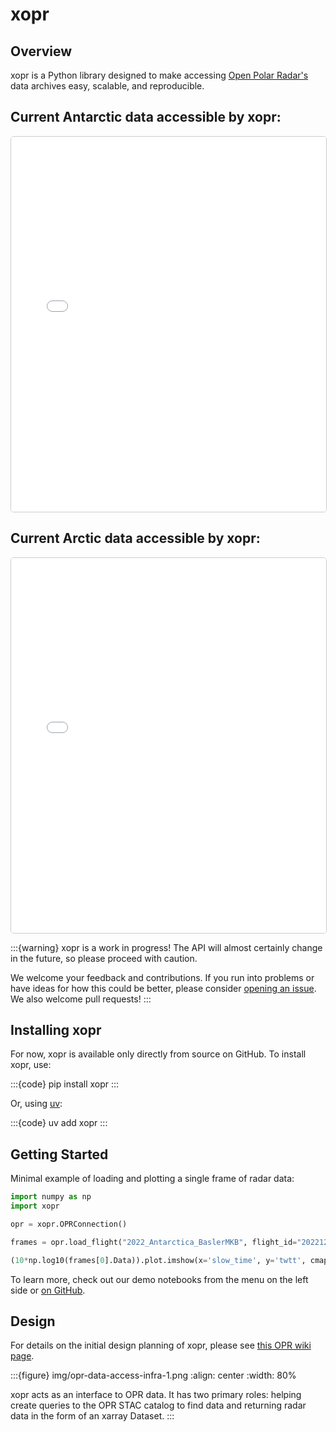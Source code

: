 # xopr

## Overview

xopr is a Python library designed to make accessing [Open Polar Radar's](https://ops.cresis.ku.edu/) data archives easy, scalable, and reproducible.

## Current Antarctic data accessible by xopr:  

<iframe 
    src="../_static/maps/polar.html" 
    width="100%" 
    height="600"
    frameborder="0"
    style="border: 1px solid #ccc; border-radius: 5px;"
    onload="this.contentWindow.CONFIG = {pole: 'south', parquetFiles: ['https://storage.googleapis.com/opr_stac/testing/2010_Antarctica_DC8.parquet',
                                                                       'https://storage.googleapis.com/opr_stac/testing/2011_Antarctica_DC8.parquet'], defaultZoom: 3}">
</iframe>

## Current Arctic data accessible by xopr:  

<iframe 
    src="../_static/maps/polar.html" 
    width="100%" 
    height="600"
    frameborder="0"
    style="border: 1px solid #ccc; border-radius: 5px;"
    onload="this.contentWindow.CONFIG = {pole: 'north', parquetFiles: ['https://storage.googleapis.com/opr_stac/testing/2011_Greenland_P3.parquet',
                                                                       'https://storage.googleapis.com/opr_stac/testing/2012_Greenland_P3.parquet'], defaultZoom: 3}">
</iframe>

:::{warning}
xopr is a work in progress! The API will almost certainly change in the future, so please proceed with caution.

We welcome your feedback and contributions. If you run into problems or have ideas for how this could be better, please consider [opening an issue](https://github.com/thomasteisberg/xopr/issues/new/choose). We also welcome pull requests!
:::

## Installing xopr

For now, xopr is available only directly from source on GitHub. To install xopr, use:

:::{code}
pip install xopr
:::

Or, using [uv](https://docs.astral.sh/uv/):

:::{code}
uv add xopr
:::

## Getting Started

Minimal example of loading and plotting a single frame of radar data:

```python
import numpy as np
import xopr

opr = xopr.OPRConnection()

frames = opr.load_flight("2022_Antarctica_BaslerMKB", flight_id="20221228_01", data_product="CSARP_standard", max_items=1)

(10*np.log10(frames[0].Data)).plot.imshow(x='slow_time', y='twtt', cmap='gray', yincrease=False)
```

To learn more, check out our demo notebooks from the menu on the left side or [on GitHub](https://github.com/thomasteisberg/xopr/tree/thomas/uv-migration/docs/notebooks).

## Design

For details on the initial design planning of xopr, please see [this OPR wiki page](https://gitlab.com/openpolarradar/opr/-/wikis/OPR-Data-Access-Tool-Planning).

:::{figure} img/opr-data-access-infra-1.png
:align: center
:width: 80%

xopr acts as an interface to OPR data. It has two primary roles: helping create queries to the OPR STAC catalog to find data and returning radar data in the form of an xarray Dataset.
:::

